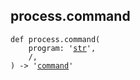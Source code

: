 

## process.command

<pre class="language-python"><code><span class="source python"><span class="meta function python"><span class="storage type function python">def</span> <span class="entity name function python"><span class="meta generic-name python">process</span></span>.<span class="entity name function python"><span class="meta generic-name python">command</span></span></span><span class="meta function parameters python"><span class="punctuation section parameters begin python">(</span></span><span class="meta function parameters python">
    <span class="variable parameter python">program</span></span><span class="meta function parameters annotation python"><span class="punctuation separator annotation parameter python">:</span> <span class="meta string python"><span class="string quoted single python"><span class="punctuation definition string begin python">&#39;</span></span></span><span class="meta string python"><span class="string quoted single python"><a href="/lib/str">str</a><span class="punctuation definition string end python">&#39;</span></span></span></span><span class="meta function parameters python"><span class="punctuation separator parameters python">,</span>
    /<span class="punctuation separator parameters python">,</span>
<span class="punctuation section parameters end python">)</span></span><span class="meta function python"> </span><span class="meta function annotation return python"><span class="punctuation separator annotation return python">-&gt;</span> <span class="meta string python"><span class="string quoted single python"><span class="punctuation definition string begin python">&#39;</span></span></span><span class="meta string python"><span class="string quoted single python"><a href="/lib/std/process/command">command</a><span class="punctuation definition string end python">&#39;</span></span></span></span></span></code></pre>
